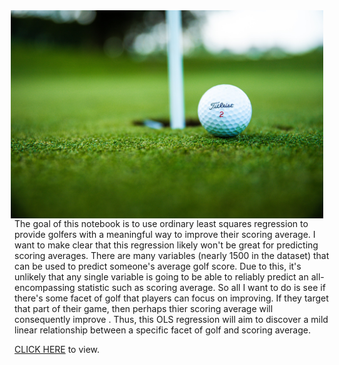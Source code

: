 <img src= "https://github.com/ryanalbertson/Ordinary_Least_Squares_Regression/blob/master/Preview_Photo.jpeg" align=right hspace=10 width=500 alt="[golf_pic">
The goal of this notebook is to use ordinary least squares regression to provide golfers with a meaningful way to improve their scoring average. I want to make clear that this regression likely won't be great for predicting scoring averages. There are many variables (nearly 1500 in the dataset) that can be used to predict someone's average golf score. Due to this, it's unlikely that any single variable is going to be able to reliably predict an all-encompassing statistic such as scoring average. So all I want to do is see if there's some facet of golf that players can focus on improving. If they target that part of their game, then perhaps thier scoring average will consequently improve . Thus, this OLS regression will aim to discover a mild linear relationship between a specific facet of golf and scoring average.  

[CLICK HERE](https://htmlpreview.github.io/?https://github.com/ryanalbertson/Ordinary_Least_Squares_Regression/blob/master/ols_model_using_pga_tour_data.html) to view.
